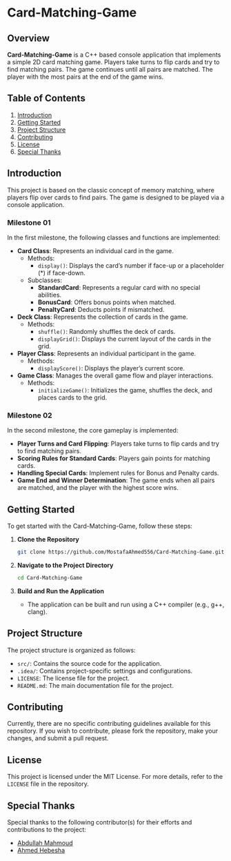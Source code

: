 # Card-Matching-Game

## Overview
**Card-Matching-Game** is a C++ based console application that implements a simple 2D card matching game. Players take turns to flip cards and try to find matching pairs. The game continues until all pairs are matched. The player with the most pairs at the end of the game wins.

## Table of Contents
1. [Introduction](#introduction)
2. [Getting Started](#getting-started)
3. [Project Structure](#project-structure)
4. [Contributing](#contributing)
5. [License](#license)
6. [Special Thanks](#special-thanks)

## Introduction
This project is based on the classic concept of memory matching, where players flip over cards to find pairs. The game is designed to be played via a console application.

### Milestone 01
In the first milestone, the following classes and functions are implemented:
- **Card Class**: Represents an individual card in the game.
  - Methods:
    - `display()`: Displays the card’s number if face-up or a placeholder (*) if face-down.
  - Subclasses:
    - **StandardCard**: Represents a regular card with no special abilities.
    - **BonusCard**: Offers bonus points when matched.
    - **PenaltyCard**: Deducts points if mismatched.
- **Deck Class**: Represents the collection of cards in the game.
  - Methods:
    - `shuffle()`: Randomly shuffles the deck of cards.
    - `displayGrid()`: Displays the current layout of the cards in the grid.
- **Player Class**: Represents an individual participant in the game.
  - Methods:
    - `displayScore()`: Displays the player’s current score.
- **Game Class**: Manages the overall game flow and player interactions.
  - Methods:
    - `initializeGame()`: Initializes the game, shuffles the deck, and places cards to the grid.

### Milestone 02
In the second milestone, the core gameplay is implemented:
- **Player Turns and Card Flipping**: Players take turns to flip cards and try to find matching pairs.
- **Scoring Rules for Standard Cards**: Players gain points for matching cards.
- **Handling Special Cards**: Implement rules for Bonus and Penalty cards.
- **Game End and Winner Determination**: The game ends when all pairs are matched, and the player with the highest score wins.

## Getting Started
To get started with the Card-Matching-Game, follow these steps:

1. **Clone the Repository**
   ```sh
   git clone https://github.com/MostafaAhmed556/Card-Matching-Game.git
   ```

2. **Navigate to the Project Directory**
   ```sh
   cd Card-Matching-Game
   ```

3. **Build and Run the Application**
   - The application can be built and run using a C++ compiler (e.g., g++, clang).

## Project Structure
The project structure is organized as follows:

- `src/`: Contains the source code for the application.
- `.idea/`: Contains project-specific settings and configurations.
- `LICENSE`: The license file for the project.
- `README.md`: The main documentation file for the project.

## Contributing
Currently, there are no specific contributing guidelines available for this repository. If you wish to contribute, please fork the repository, make your changes, and submit a pull request.

## License
This project is licensed under the MIT License. For more details, refer to the `LICENSE` file in the repository.

## Special Thanks
Special thanks to the following contributor(s) for their efforts and contributions to the project:
- [Abdullah Mahmoud](https://github.com/Abdullah-Mahmoud557)
- [Ahmed Hebesha](https://github.com/AhmedHebesha)
